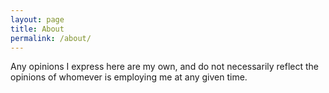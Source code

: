 ```yaml
---
layout: page
title: About
permalink: /about/
---
```


Any opinions I express here are my own, and do not necessarily reflect the opinions of whomever is employing me at any given time.



